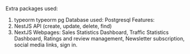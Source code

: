 Extra packages used:
1. typeorm typeorm pg
Database used: Postgresql
Features:
1. NestJS API (create, update, delete, find)
2. NextJS Webpages: Sales Statistics Dashboard, Traffic Statistics Dashboard, Ratings and review management, Newsletter subscription, social media links, sign in.
